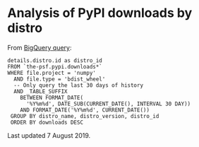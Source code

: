 # Analysis of PyPI downloads by distro

From [BigQuery query](https://bigquery.cloud.google.com/savedquery/411151289586:9ceba9940d5e429da113851b07eb38f7):

```{sql}
details.distro.id as distro_id
FROM `the-psf.pypi.downloads*`
WHERE file.project = 'numpy'
  AND file.type = 'bdist_wheel'
  -- Only query the last 30 days of history
  AND _TABLE_SUFFIX
    BETWEEN FORMAT_DATE(
      '%Y%m%d', DATE_SUB(CURRENT_DATE(), INTERVAL 30 DAY))
    AND FORMAT_DATE('%Y%m%d', CURRENT_DATE())
 GROUP BY distro_name, distro_version, distro_id
 ORDER BY downloads DESC
```

Last updated 7 August 2019.
